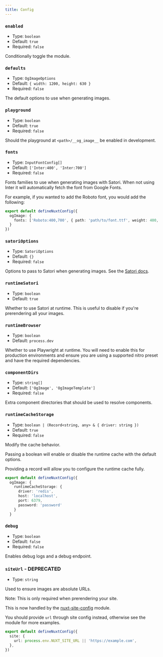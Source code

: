 ```yaml
---
title: Config
---
```


### `enabled`

- Type: `boolean`
- Default: `true`
- Required: `false`

Conditionally toggle the module.

### `defaults`

- Type: `OgImageOptions`
- Default: `{ width: 1200, height: 630 }`
- Required: `false`

The default options to use when generating images.

### `playground`

- Type: `boolean`
- Default: `true`
- Required: `false`

Should the playground at `<path>/__og_image__` be enabled in development.

### `fonts`

- Type: `InputFontConfig[]`
- Default: `['Inter:400', 'Inter:700']`
- Required: `false`

Fonts families to use when generating images with Satori. When not using Inter it will automatically fetch the font from Google Fonts.

For example, if you wanted to add the Roboto font, you would add the following:

```ts
export default defineNuxtConfig({
  ogImage: {
    fonts: ['Roboto:400,700', { path: 'path/to/font.ttf', weight: 400, name: 'MyFont' }]
  }
})
```

### `satoriOptions`

- Type: `SatoriOptions`
- Default: `{}`
- Required: `false`

Options to pass to Satori when generating images. See the [Satori docs](https://github.com/vercel/satori).

### `runtimeSatori`

- Type: `boolean`
- Default: `true`

Whether to use Satori at runtime. This is useful to disable if you're prerendering all your images.

### `runtimeBrowser`

- Type: `boolean`
- Default: `process.dev`

Whether to use Playwright at runtime. You will need to enable this for production environments and ensure you are using
a supported nitro preset and have the required dependencies.

### `componentDirs`

- Type: `string[]`
- Default: `['OgImage', 'OgImageTemplate']`
- Required: `false`

Extra component directories that should be used to resolve components.


### `runtimeCacheStorage`

- Type: `boolean | (Record<string, any> & { driver: string })`
- Default: `true`
- Required: `false`

Modify the cache behavior.

Passing a boolean will enable or disable the runtime cache with the default options.

Providing a record will allow you to configure the runtime cache fully.

```ts
export default defineNuxtConfig({
  ogImage: {
    runtimeCacheStorage: {
      driver: 'redis',
      host: 'localhost',
      port: 6379,
      password: 'password'
    }
  }
```

### `debug`

- Type: `boolean`
- Default: `false`
- Required: `false`

Enables debug logs and a debug endpoint.

### `siteUrl` - DEPRECATED

- Type: `string`

Used to ensure images are absolute URLs.

Note: This is only required when prerendering your site.

This is now handled by the [nuxt-site-config](https://github.com/harlan-zw/nuxt-site-config) module.

You should provide `url` through site config instead, otherwise see the module for more examples.

```ts
export default defineNuxtConfig({
  site: {
    url: process.env.NUXT_SITE_URL || 'https://example.com',
  },
})
```
